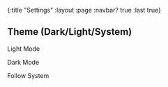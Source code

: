 {:title "Settings"
 :layout :page
 :navbar? true
 :last true}

## Theme (Dark/Light/System)

<a class="button" data-type="theme-button" data-theme="light">Light Mode</a>

<a class="button" data-type="theme-button" data-theme="dark">Dark Mode</a>

<a class="button" data-type="theme-button" data-theme="system">Follow System</a>